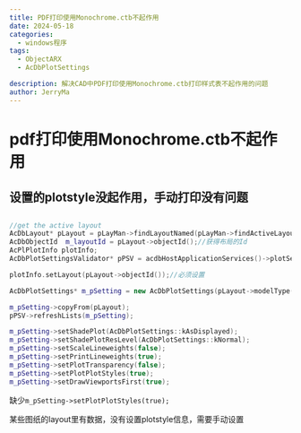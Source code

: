 ```yaml
---
title: PDF打印使用Monochrome.ctb不起作用
date: 2024-05-18
categories:
  - windows程序
tags:
  - ObjectARX
  - AcDbPlotSettings

description: 解决CAD中PDF打印使用Monochrome.ctb打印样式表不起作用的问题
author: JerryMa
---
```


# pdf打印使用Monochrome.ctb不起作用

## 设置的plotstyle没起作用，手动打印没有问题

## 

```cpp
//get the active layout
AcDbLayout* pLayout = pLayMan->findLayoutNamed(pLayMan->findActiveLayout(TRUE), TRUE);//获得当前布局
AcDbObjectId  m_layoutId = pLayout->objectId();//获得布局的Id
AcPlPlotInfo plotInfo;
AcDbPlotSettingsValidator* pPSV = acdbHostApplicationServices()->plotSettingsValidator();

plotInfo.setLayout(pLayout->objectId());//必须设置

AcDbPlotSettings* m_pSetting = new AcDbPlotSettings(pLayout->modelType());

m_pSetting->copyFrom(pLayout);
pPSV->refreshLists(m_pSetting);

m_pSetting->setShadePlot(AcDbPlotSettings::kAsDisplayed);
m_pSetting->setShadePlotResLevel(AcDbPlotSettings::kNormal);
m_pSetting->setScaleLineweights(false);
m_pSetting->setPrintLineweights(true);
m_pSetting->setPlotTransparency(false);
m_pSetting->setPlotPlotStyles(true);
m_pSetting->setDrawViewportsFirst(true);

```

缺少`m_pSetting->setPlotPlotStyles(true);`

某些图纸的layout里有数据，没有设置plotstyle信息，需要手动设置

